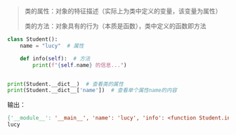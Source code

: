 > 类的属性：对象的特征描述（实际上为类中定义的变量，该变量为属性）
>
> 类的方法：对象具有的行为（本质是函数），类中定义的函数即方法

```python
class Student():
    name = "lucy"  # 属性

    def info(self):  # 方法
        print(f"{self.name} 的信息...")


print(Student.__dict__)  # 查看类的属性
print(Student.__dict__['name'])  # 查看单个属性name的内容
```

输出：

```makefile
{'__module__': '__main__', 'name': 'lucy', 'info': <function Student.info at 0x000001FEBF5B8400>, '__dict__': <attribute '__dict__' of 'Student' objects>, '__weakref__': <attribute '__weakref__' of 'Student' objects>, '__doc__': None}
lucy
```

